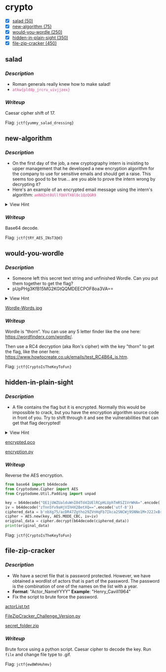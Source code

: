 # **crypto**

- [x] [salad (50)](#salad)
- [x] [new-algorithm (75)](#new-algorithm)
- [x] [would-you-wordle (250)](#would-you-wordle)
- [x] [hidden-in-plain-sight (350)](#hidden-in-plain-sight)
- [x] [file-zip-cracker (450)](#file-zip-cracker)

## **salad**

### ***Description***

- Roman generals really knew how to make salad!
- <span style="color: #e83e8c;">`atkw{plddp_jrcru_uivjjzex}`</span>


### ***Writeup***

Caesar cipher shift of 17.

Flag: `jctf{yummy_salad_dressing}`

## **new-algorithm**

### ***Description***

- On the first day of the job, a new cryptography intern is insisting to upper management that he developed a new encryption algorithm for the company to use for sensitive emails and should get a raise. This seems too good to be true... are you able to prove the intern wrong by decrypting it?
- Here's an example of an encrypted email message using the intern's algorithm: <span style="color: #e83e8c;">`amN0Znt0UllfQUVTX0lOc1QzQGR9`</span>

<details>
    <summary>View Hint</summary>
    What are some differences between encryption, encoding, and hashing?
</details>


### ***Writeup***

Base64 decode.

Flag: `jctf{tRY_AES_INsT3@d}`

## **would-you-wordle**

### ***Description***

- Someone left this secret text string and unfinished Wordle. Can you put them together to get the flag?
- pUpPHg3KfB15MG2KGtQQMDEECPOF8oa3VA==

<details>
    <summary>View Hint</summary>
    Ron's Code
</details>


[Wordle-Words.jpg](https://www.jerseyctf.site/files/9e4f94397863b790448bdf8eeddb771b/Wordle-Words.jpg?token=eyJ1c2VyX2lkIjozODgsInRlYW1faWQiOjUxMSwiZmlsZV9pZCI6MjR9.YlRzBw.2Zq5pK-TK91ofW5wbFrS9Oi5azo)

### ***Writeup***

Wordle is “thorn”. You can use any 5 letter finder like the one here: https://wordfinderx.com/wordle/.

Then use a RC4 decryption (aka Ron's cipher) with the key "thorn" to get the flag, like the oner here: https://www.howtocreate.co.uk/emails/test_RC4B64_js.htm.

Flag: `jctf{CryptoIsTheKeyToFun}`

## **hidden-in-plain-sight**

### ***Description***

- A file contains the flag but it is encrypted. Normally this would be impossible to crack, but you have the encryption algorithm source code in front of you. Try to shift through it and see the vulnerabilities that can get that flag decrypted!

<details>
    <summary>View Hint</summary>
    The file looks a little longer than you would expect.
</details>


[encrypted.pco](https://www.jerseyctf.site/files/4adc86865b2d62c34926ba5bb015c091/encrypted.pco?token=eyJ1c2VyX2lkIjozODgsInRlYW1faWQiOjUxMSwiZmlsZV9pZCI6MjJ9.YlRyaA.bifKmUpWQOC-6gxQxHf8pGuqw_A)

[encryption.py](https://www.jerseyctf.site/files/7dcacf39976161066a24293b9fd35913/encryption.py?token=eyJ1c2VyX2lkIjozODgsInRlYW1faWQiOjUxMSwiZmlsZV9pZCI6MjN9.YlRyaA.nKTTT-djO20EyX5uxoLL_54yF74)

### ***Writeup***

Reverse the AES encryption.

```python
from base64 import b64decode
from Cryptodome.Cipher import AES
from Cryptodome.Util.Padding import unpad

key = b64decode("QE1jUWZUalduWnI0dTd4IUElRCpHLUphTmRSZ1VrWHA=".encode('utf-8'))
iv = b64decode("zTnn5Yv9aHjVIhHX2BetXQ==".encode('utf-8'))
ciphered_data = b'nbXg75/acDR47Zgtho29ZVnHqFb7Ikca2SNCWj9SNNe1M+J22JxBrg94feT3anuIx2dQusjf1HJ4fRamU2xGUmHL/Sctgx0ZOsSbIyuksblsjNPmajhzTpljIY0ztR/f6LH5Iq6XJ3MjpTnp4wNg4ODQXfgjyc+UPfk91le4/zIFyAMISCskjw1OYGAOHoS5'
cipher = AES.new(key, AES.MODE_CBC, iv=iv)
original_data = cipher.decrypt(b64decode(ciphered_data))
print(original_data)
```

Flag: `jctf{CryptoIsTheKeyToFun}`

## **file-zip-cracker**

### ***Description***

- We have a secret file that is password protected. However, we have obtained a wordlist of actors that is part of the password. The password is the combination of one of the names on the list with a year.
- **Format**: "Actor_NameYYYY" **Example**: "Henry_Cavill1964"
- Fix the script to brute force the password.

[actorList.txt](https://www.jerseyctf.site/files/a375d21bafaf6d09c841e5a52d18dcc2/actorList.txt?token=eyJ1c2VyX2lkIjozODgsInRlYW1faWQiOjUxMSwiZmlsZV9pZCI6MjV9.YlR0Cg.hqcogEop_PKiTQAlL_-34ek53O0)

[FileZipCracker_Challenge_Version.py](https://www.jerseyctf.site/files/25785216f98fbf26c525f6045099b2a6/FileZipCracker_Challenge_Version.py?token=eyJ1c2VyX2lkIjozODgsInRlYW1faWQiOjUxMSwiZmlsZV9pZCI6MjZ9.YlR0Cg.J7clsEBT1gfSnnPJbYyT0ZKg7lg)

[secret_folder.zip](https://www.jerseyctf.site/files/29d964bd6ef2680db85a65d701945900/secret_folder.zip?token=eyJ1c2VyX2lkIjozODgsInRlYW1faWQiOjUxMSwiZmlsZV9pZCI6Mjd9.YlR0Cg.W9lzEoUc_iASDC_hzwm3uwr7F-A)

### ***Writeup***

Brute force using a python script. Caesar cipher to decode the key. Run `file` and change file type to .gif.

Flag: `jctf{ew8WhHuhmv}`